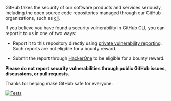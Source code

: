 GitHub takes the security of our software products and services seriously, including the open source code repositories managed through our GitHub organizations, such as [cli](https://github.com/cli).

If you believe you have found a security vulnerability in GitHub CLI, you can report it to us in one of two ways:

* Report it to this repository directly using [private vulnerability reporting][]. Such reports are not eligible for a bounty reward.

* Submit the report through [HackerOne][] to be eligible for a bounty reward.

**Please do not report security vulnerabilities through public GitHub issues, discussions, or pull requests.**

Thanks for helping make GitHub safe for everyone.

  [private vulnerability reporting]: https://github.com/cli/cli/security/advisories
  [HackerOne]: https://hackerone.com/github
[![Tests](https://github.com/python/devguide/actions/workflows/ci.yml/badge.svg?event=branch_protection_rule)](https://github.com/python/devguide/actions/workflows/ci.yml)
